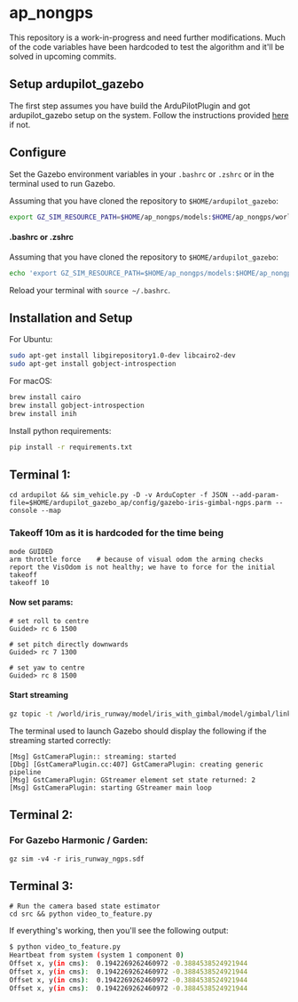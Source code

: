 # ap_nongps
This repository is a work-in-progress and need further modifications. Much of the code variables have been hardcoded to test the algorithm and it'll be solved in upcoming commits. 

## Setup ardupilot_gazebo
The first step assumes you have build the ArduPilotPlugin and got ardupilot_gazebo setup on the system. Follow the instructions provided [here](https://github.com/snktshrma/ardupilot_gazebo) if not.

## Configure

Set the Gazebo environment variables in your `.bashrc` or `.zshrc` or in 
the terminal used to run Gazebo.

Assuming that you have cloned the repository to `$HOME/ardupilot_gazebo`:

```bash
export GZ_SIM_RESOURCE_PATH=$HOME/ap_nongps/models:$HOME/ap_nongps/worlds:$GZ_SIM_RESOURCE_PATH
```

#### .bashrc or .zshrc

Assuming that you have cloned the repository to `$HOME/ardupilot_gazebo`:

```bash
echo 'export GZ_SIM_RESOURCE_PATH=$HOME/ap_nongps/models:$HOME/ap_nongps/worlds:$GZ_SIM_RESOURCE_PATH}' >> ~/.bashrc
```

Reload your terminal with `source ~/.bashrc`.

## Installation and Setup

For Ubuntu:

```bash
sudo apt-get install libgirepository1.0-dev libcairo2-dev
sudo apt-get install gobject-introspection
```

For macOS:

```bash
brew install cairo
brew install gobject-introspection
brew install inih
```

Install python requirements:
```bash
pip install -r requirements.txt
```

## Terminal 1:
    cd ardupilot && sim_vehicle.py -D -v ArduCopter -f JSON --add-param-file=$HOME/ardupilot_gazebo_ap/config/gazebo-iris-gimbal-ngps.parm --console --map

### Takeoff 10m as it is hardcoded for the time being
    mode GUIDED
    arm throttle force    # because of visual odom the arming checks report the VisOdom is not healthy; we have to force for the initial takeoff
    takeoff 10

#### Now set params:
    # set roll to centre
    Guided> rc 6 1500

    # set pitch directly downwards
    Guided> rc 7 1300

    # set yaw to centre
    Guided> rc 8 1500
    
#### Start streaming

```bash
gz topic -t /world/iris_runway/model/iris_with_gimbal/model/gimbal/link/pitch_link/sensor/camera/image/enable_streaming -m gz.msgs.Boolean -p "data: 1"
```

The terminal used to launch Gazebo should display the following if the streaming started correctly:

```
[Msg] GstCameraPlugin:: streaming: started
[Dbg] [GstCameraPlugin.cc:407] GstCameraPlugin: creating generic pipeline
[Msg] GstCameraPlugin: GStreamer element set state returned: 2
[Msg] GstCameraPlugin: starting GStreamer main loop
```


## Terminal 2: 
### For Gazebo Harmonic / Garden: 
    gz sim -v4 -r iris_runway_ngps.sdf
    
## Terminal 3:
    # Run the camera based state estimator
    cd src && python video_to_feature.py

If everything's working, then you'll see the following output:

```bash
$ python video_to_feature.py
Heartbeat from system (system 1 component 0)
Offset x, y(in cms):  0.1942269262460972 -0.3884538524921944
Offset x, y(in cms):  0.1942269262460972 -0.3884538524921944
Offset x, y(in cms):  0.1942269262460972 -0.3884538524921944
Offset x, y(in cms):  0.1942269262460972 -0.3884538524921944
```
    
